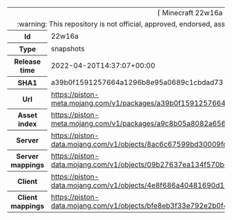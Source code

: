 <html><table>
<tr><td colspan="2" align="center"><img width="0" height="0"><br/>⌈ Minecraft 22w16a ⌋<br/><img width="0" height="0"></td></tr>
<tr><td colspan="2" align="center"><img width="0" height="0"><br/>
:warning: This repository is not official, approved, endorsed, associated or connected with Mojang :warning:
<br/><img width="0" height="0"></td></tr>
<tr><th>Id</th><td>22w16a</td></tr>
<tr><th>Type</th><td>snapshots</td></tr>
<tr><th>Release time</th><td>2022-04-20T14:37:07+00:00</td></tr>
<tr><th>SHA1</th><td>a39b0f1591257664a1296b8e95a0689c1cbdad73</td></tr>
<tr><th>Url</th><td><a href="https://piston-meta.mojang.com/v1/packages/a39b0f1591257664a1296b8e95a0689c1cbdad73/22w16a.json">https://piston-meta.mojang.com/v1/packages/a39b0f1591257664a1296b8e95a0689c1cbdad73/22w16a.json</a></td></tr>
<tr><th>Asset index</th><td><a href="https://piston-meta.mojang.com/v1/packages/a9c8b05a8082a65678beda6dfa2b8f21fa627bce/1.19.json">https://piston-meta.mojang.com/v1/packages/a9c8b05a8082a65678beda6dfa2b8f21fa627bce/1.19.json</a></td></tr>
<tr><th>Server</th><td><a href="https://piston-data.mojang.com/v1/objects/8ac6c67599bd30009fdc2f9d0174419b0bc19f8b/server.jar">https://piston-data.mojang.com/v1/objects/8ac6c67599bd30009fdc2f9d0174419b0bc19f8b/server.jar</a></td></tr>
<tr><th>Server mappings</th><td><a href="https://piston-data.mojang.com/v1/objects/09b27637ea134f570beaae2e61c54deb73333baf/server.txt">https://piston-data.mojang.com/v1/objects/09b27637ea134f570beaae2e61c54deb73333baf/server.txt</a></td></tr>
<tr><th>Client</th><td><a href="https://piston-data.mojang.com/v1/objects/4e8f686a40481690d16b006bbe571f5fdbc54d05/client.jar">https://piston-data.mojang.com/v1/objects/4e8f686a40481690d16b006bbe571f5fdbc54d05/client.jar</a></td></tr>
<tr><th>Client mappings</th><td><a href="https://piston-data.mojang.com/v1/objects/bfe8eb3f33e792e2b0f49d870eda0de4f0eae02c/client.txt">https://piston-data.mojang.com/v1/objects/bfe8eb3f33e792e2b0f49d870eda0de4f0eae02c/client.txt</a></td></tr>
</table></html>